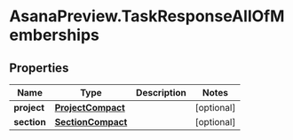 # AsanaPreview.TaskResponseAllOfMemberships

## Properties

Name | Type | Description | Notes
------------ | ------------- | ------------- | -------------
**project** | [**ProjectCompact**](ProjectCompact.md) |  | [optional] 
**section** | [**SectionCompact**](SectionCompact.md) |  | [optional] 


